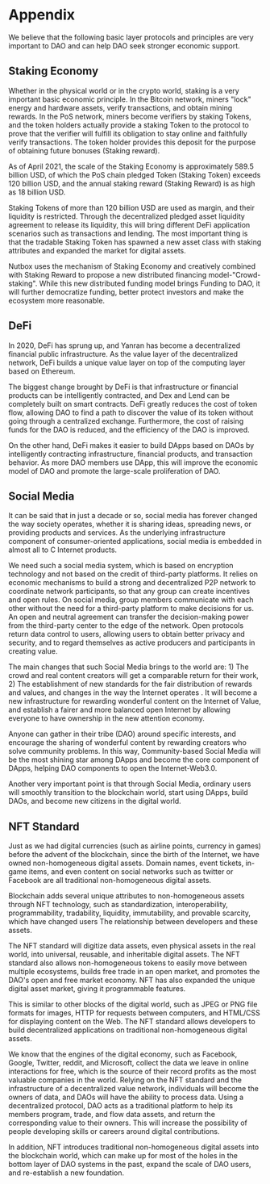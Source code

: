 # Appendix

We believe that the following basic layer protocols and principles are very important to DAO and can help DAO seek stronger economic support.

## Staking Economy

Whether in the physical world or in the crypto world, staking is a very important basic economic principle. In the Bitcoin network, miners "lock" energy and hardware assets, verify transactions, and obtain mining rewards. In the PoS network, miners become verifiers by staking Tokens, and the token holders actually provide a staking Token to the protocol to prove that the verifier will fulfill its obligation to stay online and faithfully verify transactions. The token holder provides this deposit for the purpose of obtaining future bonuses (Staking reward).

As of April 2021, the scale of the Staking Economy is approximately 589.5 billion USD, of which the PoS chain pledged Token (Staking Token) exceeds 120 billion USD, and the annual staking reward (Staking Reward) is as high as 18 billion USD.

Staking Tokens of more than 120 billion USD are used as margin, and their liquidity is restricted. Through the decentralized pledged asset liquidity agreement to release its liquidity, this will bring different DeFi application scenarios such as transactions and lending. The most important thing is that the tradable Staking Token has spawned a new asset class with staking attributes and expanded the market for digital assets.

Nutbox uses the mechanism of Staking Economy and creatively combined with Staking Reward to propose a new distributed financing model-"Crowd-staking". While this new distributed funding model brings Funding to DAO, it will further democratize funding, better protect investors and make the ecosystem more reasonable.

## DeFi

In 2020, DeFi has sprung up, and Yanran has become a decentralized financial public infrastructure. As the value layer of the decentralized network, DeFi builds a unique value layer on top of the computing layer based on Ethereum.

The biggest change brought by DeFi is that infrastructure or financial products can be intelligently contracted, and Dex and Lend can be completely built on smart contracts. DeFi greatly reduces the cost of token flow, allowing DAO to find a path to discover the value of its token without going through a centralized exchange. Furthermore, the cost of raising funds for the DAO is reduced, and the efficiency of the DAO is improved.

On the other hand, DeFi makes it easier to build DApps based on DAOs by intelligently contracting infrastructure, financial products, and transaction behavior. As more DAO members use DApp, this will improve the economic model of DAO and promote the large-scale proliferation of DAO.

## Social Media

It can be said that in just a decade or so, social media has forever changed the way society operates, whether it is sharing ideas, spreading news, or providing products and services. As the underlying infrastructure component of consumer-oriented applications, social media is embedded in almost all to C Internet products.

We need such a social media system, which is based on encryption technology and not based on the credit of third-party platforms. It relies on economic mechanisms to build a strong and decentralized P2P network to coordinate network participants, so that any group can create incentives and open rules. On social media, group members communicate with each other without the need for a third-party platform to make decisions for us. An open and neutral agreement can transfer the decision-making power from the third-party center to the edge of the network. Open protocols return data control to users, allowing users to obtain better privacy and security, and to regard themselves as active producers and participants in creating value.

The main changes that such Social Media brings to the world are: 1) The crowd and real content creators will get a comparable return for their work, 2) The establishment of new standards for the fair distribution of rewards and values, and changes in the way the Internet operates . It will become a new infrastructure for rewarding wonderful content on the Internet of Value, and establish a fairer and more balanced open Internet by allowing everyone to have ownership in the new attention economy.

Anyone can gather in their tribe (DAO) around specific interests, and encourage the sharing of wonderful content by rewarding creators who solve community problems. In this way, Community-based Social Media will be the most shining star among DApps and become the core component of DApps, helping DAO components to open the Internet-Web3.0.

Another very important point is that through Social Media, ordinary users will smoothly transition to the blockchain world, start using DApps, build DAOs, and become new citizens in the digital world.

## NFT Standard

Just as we had digital currencies (such as airline points, currency in games) before the advent of the blockchain, since the birth of the Internet, we have owned non-homogeneous digital assets. Domain names, event tickets, in-game items, and even content on social networks such as twitter or Facebook are all traditional non-homogeneous digital assets.

Blockchain adds several unique attributes to non-homogeneous assets through NFT technology, such as standardization, interoperability, programmability, tradability, liquidity, immutability, and provable scarcity, which have changed users The relationship between developers and these assets.

The NFT standard will digitize data assets, even physical assets in the real world, into universal, reusable, and inheritable digital assets. The NFT standard also allows non-homogeneous tokens to easily move between multiple ecosystems, builds free trade in an open market, and promotes the DAO's open and free market economy. NFT has also expanded the unique digital asset market, giving it programmable features.

This is similar to other blocks of the digital world, such as JPEG or PNG file formats for images, HTTP for requests between computers, and HTML/CSS for displaying content on the Web. The NFT standard allows developers to build decentralized applications on traditional non-homogeneous digital assets.

We know that the engines of the digital economy, such as Facebook, Google, Twitter, reddit, and Microsoft, collect the data we leave in online interactions for free, which is the source of their record profits as the most valuable companies in the world. Relying on the NFT standard and the infrastructure of a decentralized value network, individuals will become the owners of data, and DAOs will have the ability to process data. Using a decentralized protocol, DAO acts as a traditional platform to help its members program, trade, and flow data assets, and return the corresponding value to their owners. This will increase the possibility of people developing skills or careers around digital contributions.

In addition, NFT introduces traditional non-homogeneous digital assets into the blockchain world, which can make up for most of the holes in the bottom layer of DAO systems in the past, expand the scale of DAO users, and re-establish a new foundation.
